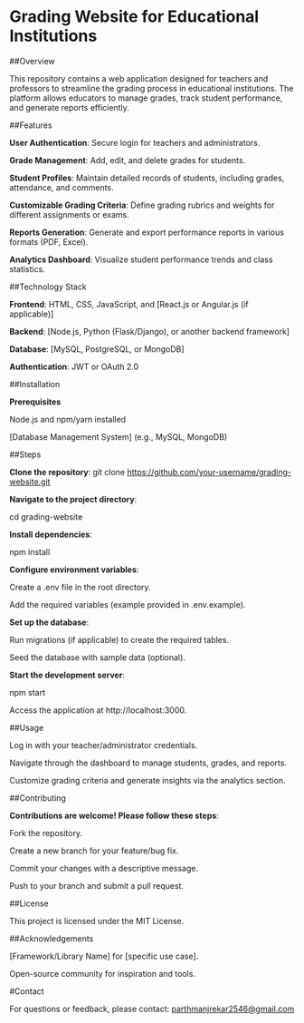 # Grading Website for Educational Institutions

##Overview

This repository contains a web application designed for teachers and professors to streamline the grading process in educational institutions. The platform allows educators to manage grades, track student performance, and generate reports efficiently.

##Features

****User Authentication****: Secure login for teachers and administrators.

****Grade Management****: Add, edit, and delete grades for students.

****Student Profiles****: Maintain detailed records of students, including grades, attendance, and comments.

****Customizable Grading Criteria****: Define grading rubrics and weights for different assignments or exams.

****Reports Generation****: Generate and export performance reports in various formats (PDF, Excel).

****Analytics Dashboard****: Visualize student performance trends and class statistics.

##Technology Stack

****Frontend****: HTML, CSS, JavaScript, and [React.js or Angular.js (if applicable)]

****Backend****: [Node.js, Python (Flask/Django), or another backend framework]

****Database****: [MySQL, PostgreSQL, or MongoDB]

****Authentication****: JWT or OAuth 2.0

##Installation

****Prerequisites****

Node.js and npm/yarn installed

[Database Management System] (e.g., MySQL, MongoDB)

##Steps

****Clone the repository****: git clone https://github.com/your-username/grading-website.git

****Navigate to the project directory****:

cd grading-website

****Install dependencies****:

npm install

****Configure environment variables****:

Create a .env file in the root directory.

Add the required variables (example provided in .env.example).

****Set up the database****:

Run migrations (if applicable) to create the required tables.

Seed the database with sample data (optional).

****Start the development server****:

npm start

Access the application at http://localhost:3000.

##Usage

Log in with your teacher/administrator credentials.

Navigate through the dashboard to manage students, grades, and reports.

Customize grading criteria and generate insights via the analytics section.

##Contributing

****Contributions are welcome! Please follow these steps****:

Fork the repository.

Create a new branch for your feature/bug fix.

Commit your changes with a descriptive message.

Push to your branch and submit a pull request.

##License

This project is licensed under the MIT License.

##Acknowledgements

[Framework/Library Name] for [specific use case].

Open-source community for inspiration and tools.

#Contact

For questions or feedback, please contact: parthmanjrekar2546@gmail.com 

